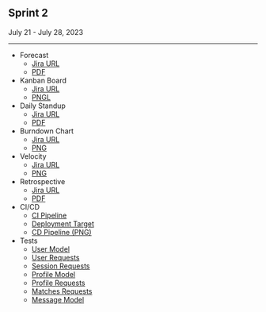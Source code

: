 ## Sprint 2
July 21 - July 28, 2023
<hr>
            <ul>
                <li>
                    Forecast
                    <ul>
                        <li>
                            <a href="https://swe6733-1.atlassian.net/wiki/spaces/SWE6733/pages/5210113/Sprint+3+Forecast?atlOrigin=eyJpIjoiNGE5MjBmZjNlYTM4NDE5ODk0NGQ4ZDIxNDM2OTRkY2IiLCJwIjoiaiJ9" target="_blank">Jira URL</a>
                        </li>
                        <li>
                            <a href="/public/sprints/3/Forecast.pdf" target="_blank">PDF</a>
                        </li>
                    </ul>
                </li>
                <li>
                    Kanban Board
                    <ul>
                        <li>
                            <a href="https://swe6733-1.atlassian.net/jira/software/projects/SWE6733/boards/4" target="_blank">Jira URL</a>
                        </li>
                        <li>
                            <a href="/public/sprints/2/Kanban.png" target="_blank">PNGL</a>
                        </li>
                    </ul>
                </li>
                <li>
                    Daily Standup
                    <ul>
                        <li>
                            <a href="https://swe6733-1.atlassian.net/wiki/spaces/SWE6733/pages/5373953?atlOrigin=eyJpIjoiYmE0YWViY2IxOGQ2NDBkNjg4ZDcxYjk5MDg1ZTU0NmEiLCJwIjoiaiJ9" target="_blank">Jira URL</a>
                        </li>
                        <li>
                            <a href="/public/sprints/2/Standup.pdf" target="_blank">PDF</a>
                        </li>
                    </ul>
                </li>
                <li>
                    Burndown Chart
                    <ul>
                        <li>
                            <a href="https://swe6733-1.atlassian.net/jira/software/projects/SWE6733/boards/4/reports/burndown" target="_blank">Jira URL</a>
                        </li>
                        <li>
                            <a href="/public/sprints/2/Burndown.png" target="_blank">PNG</a>
                        </li>
                    </ul>
                </li>
                <li>
                    Velocity
                    <ul>
                        <li>
                            <a href="https://swe6733-1.atlassian.net/jira/software/projects/SWE6733/boards/4/reports/velocity" target="_blank">Jira URL</a>
                        </li>
                        <li>
                            <a href="/public/sprints/2/Velocity.png" target="_blank">PNG</a>
                        </li>
                    </ul>
                </li>
                <li>
                    Retrospective
                    <ul>
                        <li>
                            <a href="https://swe6733-1.atlassian.net/jira/software/projects/SWE6733/boards/4/reports/velocity" target="_blank">Jira URL</a>
                        </li>
                        <li>
                            <a href="/public/sprints/2/Retrospective.pdf" target="_blank">PDF</a>
                        </li>
                    </ul>
                </li>
                <li>
                    CI/CD
                    <ul>
                        <li>
                            <a href="https://app.circleci.com/pipelines/github/aj-goodman/SWE6733" target="_blank">CI Pipeline</a>
                        </li>
                        <li>
                            <a href="https://wild-fire-4952dada8337.herokuapp.com/" target="_blank">Deployment Target</a>
                        </li>
                        <li>
                            <a href="/public/sprints/2/CD.png" target="_blank">CD Pipeline (PNG)</a>
                        </li>
                    </ul>
                </li>
                <li>
                    Tests
                    <ul>
                        <li>
                            <a href="/public/sprints/3/tests/user_model_spec.html" target="_blank">User Model</a>
                        </li>
                        <li>
                            <a href="/public/sprints/3/tests/user_requests_spec.html" target="_blank">User Requests</a>
                        </li>
                        <li>
                            <a href="/public/sprints/3/tests/session_requests_spec.html" target="_blank">Session Requests</a>
                        </li>
                        <li>
                            <a href="/public/sprints/3/tests/profile_model_spec.html" target="_blank">Profile Model</a>
                        </li>
                        <li>
                            <a href="/public/sprints/3/tests/profile_requests_spec.html" target="_blank">Profile Requests</a>
                        </li>                        
                        <li>
                            <a href="/public/sprints/3/tests/match_requests_spec.html" target="_blank">Matches Requests</a>
                        </li>
                        <li>
                            <a href="/public/sprints/3/tests/message_model_spec.html" target="_blank">Message Model</a>
                        </li>
                    </ul>
                </li>
            </ul>
